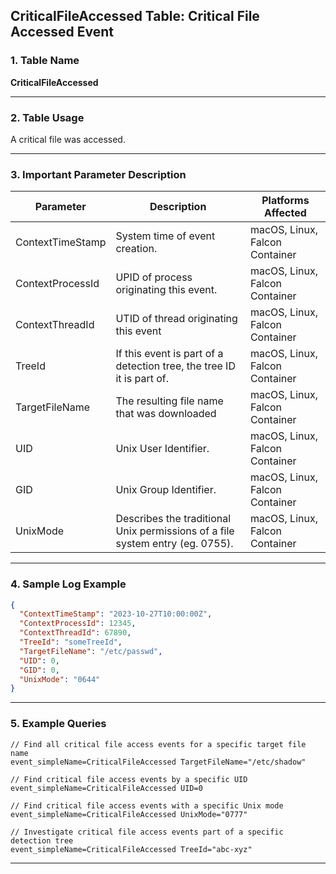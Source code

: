 ## CriticalFileAccessed Table: Critical File Accessed Event

### 1. Table Name
**CriticalFileAccessed**

---

### 2. Table Usage
A critical file was accessed.

---

### 3. Important Parameter Description

| Parameter          | Description                                                                 | Platforms Affected         |
|--------------------|-----------------------------------------------------------------------------|----------------------------|
| ContextTimeStamp   | System time of event creation.                                    | macOS, Linux, Falcon Container |
| ContextProcessId   | UPID of process originating this event.                           | macOS, Linux, Falcon Container |
| ContextThreadId    | UTID of thread originating this event                             | macOS, Linux, Falcon Container |
| TreeId             | If this event is part of a detection tree, the tree ID it is part of. | macOS, Linux, Falcon Container |
| TargetFileName     | The resulting file name that was downloaded                       | macOS, Linux, Falcon Container |
| UID                | Unix User Identifier.                                             | macOS, Linux, Falcon Container |
| GID                | Unix Group Identifier.                                            | macOS, Linux, Falcon Container |
| UnixMode           | Describes the traditional Unix permissions of a file system entry (eg. 0755). | macOS, Linux, Falcon Container |

---

### 4. Sample Log Example

```json
{
  "ContextTimeStamp": "2023-10-27T10:00:00Z",
  "ContextProcessId": 12345,
  "ContextThreadId": 67890,
  "TreeId": "someTreeId",
  "TargetFileName": "/etc/passwd",
  "UID": 0,
  "GID": 0,
  "UnixMode": "0644"
}
```
---
### 5. Example Queries
```xql
// Find all critical file access events for a specific target file name
event_simpleName=CriticalFileAccessed TargetFileName="/etc/shadow"

// Find critical file access events by a specific UID
event_simpleName=CriticalFileAccessed UID=0

// Find critical file access events with a specific Unix mode
event_simpleName=CriticalFileAccessed UnixMode="0777"

// Investigate critical file access events part of a specific detection tree
event_simpleName=CriticalFileAccessed TreeId="abc-xyz"
```
---